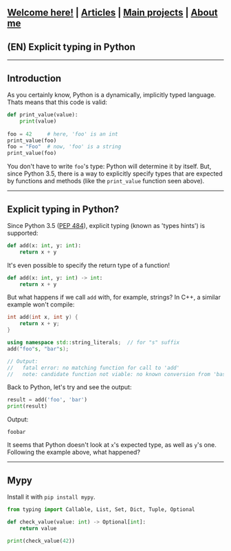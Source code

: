 ## [Welcome here!](https://vpenando.github.io) | [Articles](https://vpenando.github.io/articles.html) | [Main projects](https://vpenando.github.io/projects.html) | [About me](https://vpenando.github.io/about.html)

## (EN) Explicit typing in Python

---

Introduction
---
As you certainly know, Python is a dynamically, implicitly typed language. Thats means that this code is valid:
```py
def print_value(value):
    print(value)
    
foo = 42     # here, 'foo' is an int
print_value(foo)
foo = "Foo"  # now, 'foo' is a string
print_value(foo)
```
You don't have to write `foo`'s type: Python will determine it by itself. But, since Python 3.5, there is a way to explicitly specify types that are expected by functions and methods (like the `print_value` function seen above).

---

Explicit typing in Python?
---
Since Python 3.5 ([PEP 484](https://www.python.org/dev/peps/pep-0484/)), explicit typing (known as 'types hints') is supported:
```py
def add(x: int, y: int):
    return x + y
```
It's even possible to specify the return type of a function!
```py
def add(x: int, y: int) -> int:
    return x + y
```
But what happens if we call `add` with, for example, strings?
In C++, a similar example won't compile:
```cpp
int add(int x, int y) {
    return x + y;
}

using namespace std::string_literals;  // for "s" suffix
add("foo"s, "bar"s);

// Output:
//   fatal error: no matching function for call to 'add'
//   note: candidate function not viable: no known conversion from 'basic_string<char>' to 'int' for 1st argument
```

Back to Python, let's try and see the output:
```py
result = add('foo', 'bar')
print(result)
```
Output:
```
foobar
```
It seems that Python doesn't look at `x`'s expected type, as well as `y`'s one. Following the example above, what happened?

---

Mypy
---

Install it with `pip install mypy`.

```py
from typing import Callable, List, Set, Dict, Tuple, Optional

def check_value(value: int) -> Optional[int]:
    return value

print(check_value(42))
```

